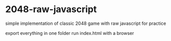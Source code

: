 # 2048-raw-javascript
simple implementation of classic 2048 game with raw javascript for practice

export everything in one folder
run index.html with a browser

